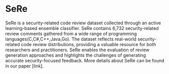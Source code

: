 # SeRe
SeRe is a security-related code review dataset collected through an active learning-based ensemble classifier. SeRe contains 6,732 security-related review comments gathered from a wide range of programming languages(C,C#,C++,Java,Go). The dataset reflects real-world security-related code review distributions, providing a valuable resource for both researchers and practitioners. SeRe enables the evaluation of review generation approaches and highlights the challenges of generating accurate security-focused feedback. More details about SeRe can be found in our paper [link].